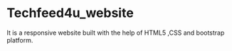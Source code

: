 # Techfeed4u_website
It is a responsive website built with the help of HTML5 ,CSS and bootstrap platform.

